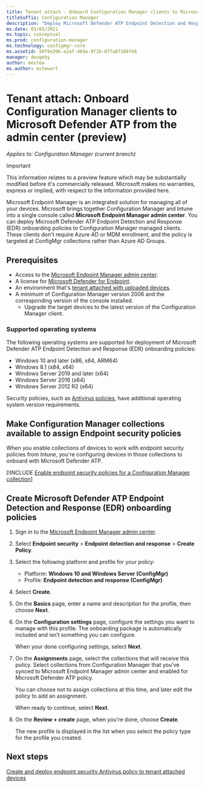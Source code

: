 ```yaml
---
title: Tenant attach - Onboard Configuration Manager clients to Microsoft Defender for Endpoint from the Microsoft Endpoint Manager admin center (preview) 
titleSuffix: Configuration Manager
description: "Deploy Microsoft Defender ATP Endpoint Detection and Response (EDR) onboarding policies to Configuration Manager managed clients from the admin center."
ms.date: 03/03/2021
ms.topic: conceptual
ms.prod: configuration-manager
ms.technology: configmgr-core
ms.assetid: 50f8e206-a2af-469a-9f1b-0f7a87166f48
manager: dougeby
author: mestew
ms.author: mstewart
---
```


# <a name="bkmk_atp"></a> Tenant attach: Onboard Configuration Manager clients to Microsoft Defender ATP from the admin center (preview)
<!--5691658-->
*Applies to: Configuration Manager (current branch)*

> [!Important]
> This information relates to a preview feature which may be substantially modified before it's commercially released. Microsoft makes no warranties, express or implied, with respect to the information provided here.

Microsoft Endpoint Manager is an integrated solution for managing all of your devices. Microsoft brings together Configuration Manager and Intune into a single console called **Microsoft Endpoint Manager admin center**. You can deploy Microsoft Defender ATP Endpoint Detection and Response (EDR) onboarding policies to Configuration Manager managed clients. These clients don't require Azure AD or MDM enrollment, and the policy is targeted at ConfigMgr collections rather than Azure AD Groups.

## Prerequisites

- Access to the [Microsoft Endpoint Manager admin center](https://endpoint.microsoft.com/).
- A license for [Microsoft Defender for Endpoint](/windows/security/threat-protection/microsoft-defender-atp/minimum-requirements#licensing-requirements).
- An environment that's [tenant attached with uploaded devices](device-sync-actions.md).
- A minimum of Configuration Manager version 2006 and the corresponding version of the console installed.
   - Upgrade the target devices to the latest version of the Configuration Manager client.

### Supported operating systems

The following operating systems are supported for deployment of Microsoft Defender ATP Endpoint Detection and Response (EDR) onboarding policies:

- Windows 10 and later (x86, x64, ARM64)
- Windows 8.1 (x84, x64)
- Windows Server 2019 and later (x64)
- Windows Server 2016 (x64)
- Windows Server 2012 R2 (x64)

Security policies, such as [Antivirus policies](deploy-antivirus-policy.md), have additional operating system version requirements.

## <a name="bkmk_collections"></a> Make Configuration Manager collections available to assign Endpoint security policies

When you enable collections of devices to work with endpoint security policies from Intune, you're configuring devices in those collections to onboard with Microsoft Defender ATP.

[!INCLUDE [Enable endpoint security policies for a Configuration Manager collection](../../intune/protect/includes/make-configmgr-collection-available-edr.md)]

## <a name="bkmk_onboard"></a> Create Microsoft Defender ATP Endpoint Detection and Response (EDR) onboarding policies

1. Sign in to the [Microsoft Endpoint Manager admin center](https://endpoint.microsoft.com).

1. Select **Endpoint security** > **Endpoint detection and response** > **Create Policy**.

1. Select the following platform and profile for your policy:

   - Platform: **Windows 10 and Windows Server (ConfigMgr)**
   - Profile: **Endpoint detection and response (ConfigMgr)**

1. Select **Create**.

1. On the **Basics** page, enter a name and description for the profile, then choose **Next**.

1. On the **Configuration settings** page, configure the settings you want to manage with this profile. The onboarding package is automatically included and isn’t something you can configure.

   When your done configuring settings, select **Next**.

1. On the **Assignments** page, select the collections that will receive this policy. Select collections from Configuration Manager that you’ve synced to Microsoft Endpoint Manager admin center and enabled for Microsoft Defender ATP policy.

   You can choose not to assign collections at this time, and later edit the policy to add an assignment.

   When ready to continue, select **Next**.

1. On the **Review + create** page, when you're done, choose **Create**.

   The new profile is displayed in the list when you select the policy type for the profile you created.

## Next steps

[Create and deploy endpoint security Antivirus policy to tenant attached devices](deploy-antivirus-policy.md)